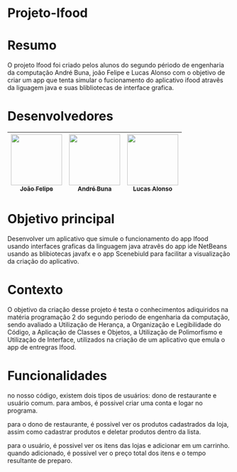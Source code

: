 # Projeto-Ifood
# Resumo
O projeto Ifood foi criado pelos alunos do segundo périodo de engenharia da computação André Buna, joão Felipe e Lucas Alonso com o objetivo de criar um app que tenta simular o fucionamento do aplicativo ifood atravês da liguagem java e suas blibliotecas de interface grafica.
# Desenvolvedores

| [<img loading="lazy" src="https://avatars.githubusercontent.com/u/165092344?v=4" width=115><br><sub>João Felipe</sub>](https://github.com/Jhonssexyz) |  [<img loading="lazy" src="https://avatars.githubusercontent.com/u/114265894?v=4" width=115><br><sub>André Buna</sub>](https://github.com/andreew73) |  [<img loading="lazy" src="https://avatars.githubusercontent.com/u/166654183?v=4" width=115><br><sub>Lucas Alonso</sub>](https://github.com/Lass251) |
| :---: | :---: | :---: |
# Objetivo principal
Desenvolver um aplicativo que simule o funcionamento do app Ifood usando interfaces graficas da linguagem java atravês do app ide NetBeans usando as blibiotecas javafx e o app Scenebiuld para facilitar a visualização da criação do aplicativo.
# Contexto
O objetivo da criação desse projeto é testa o conhecimentos adiquiridos na matéria programação 2 do segundo periodo de engenharia da computação, sendo avaliado a Utilização de Herança, a Organização e Legibilidade do Código, a Aplicação de Classes e Objetos, a Utilização de Polimorfismo e Utilização de Interface, utilizados na criação de um aplicativo que emula o app de entregras Ifood.
# Funcionalidades 

no nosso código, existem dois tipos de usuários: dono de restaurante e usuário comum.
para ambos, é possivel criar uma conta e logar no programa.

para o dono de restaurante, é possivel ver os produtos cadastrados da loja, assim como cadastrar produtos e deletar produtos dentro da lista.

para o usuário, é possivel ver os itens das lojas e adicionar em um carrinho. quando adicionado, é possivel ver o preço total dos itens e o tempo resultante de preparo.
